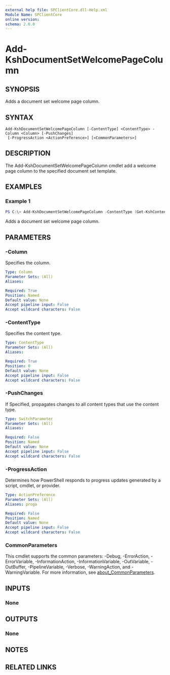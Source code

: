 ```yaml
---
external help file: SPClientCore.dll-Help.xml
Module Name: SPClientCore
online version:
schema: 2.0.0
---
```


# Add-KshDocumentSetWelcomePageColumn

## SYNOPSIS
Adds a document set welcome page column.

## SYNTAX

```
Add-KshDocumentSetWelcomePageColumn [-ContentType] <ContentType> -Column <Column> [-PushChanges]
 [-ProgressAction <ActionPreference>] [<CommonParameters>]
```

## DESCRIPTION
The Add-KshDocumentSetWelcomePageColumn cmdlet add a welcome page column to the specified document set template.

## EXAMPLES

### Example 1
```powershell
PS C:\> Add-KshDocumentSetWelcomePageColumn -ContentType (Get-KshContentType -ContentTypeId '0x0120D5200014BC33BECFD5C340922C6D6CECC7830D') -Column (Get-KshColumn -ColumnId '35aa78a6-66d7-472c-ab6b-d534193842af') -PushChanges
```

Adds a document set welcome page column.

## PARAMETERS

### -Column
Specifies the column.

```yaml
Type: Column
Parameter Sets: (All)
Aliases:

Required: True
Position: Named
Default value: None
Accept pipeline input: False
Accept wildcard characters: False
```

### -ContentType
Specifies the content type.

```yaml
Type: ContentType
Parameter Sets: (All)
Aliases:

Required: True
Position: 0
Default value: None
Accept pipeline input: False
Accept wildcard characters: False
```

### -PushChanges
If Specified, propagates changes to all content types that use the content type.

```yaml
Type: SwitchParameter
Parameter Sets: (All)
Aliases:

Required: False
Position: Named
Default value: None
Accept pipeline input: False
Accept wildcard characters: False
```

### -ProgressAction
Determines how PowerShell responds to progress updates generated by a script, cmdlet, or provider.

```yaml
Type: ActionPreference
Parameter Sets: (All)
Aliases: proga

Required: False
Position: Named
Default value: None
Accept pipeline input: False
Accept wildcard characters: False
```

### CommonParameters
This cmdlet supports the common parameters: -Debug, -ErrorAction, -ErrorVariable, -InformationAction, -InformationVariable, -OutVariable, -OutBuffer, -PipelineVariable, -Verbose, -WarningAction, and -WarningVariable. For more information, see [about_CommonParameters](http://go.microsoft.com/fwlink/?LinkID=113216).

## INPUTS

### None

## OUTPUTS

### None

## NOTES

## RELATED LINKS
